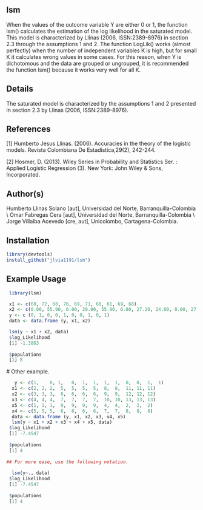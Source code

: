 lsm
---

When the values of the outcome variable Y are either 0 or 1, the function lsm() calculates the estimation of the log likelihood in the saturated model. This model is characterized by Llinas (2006, ISSN:2389-8976) in section 2.3 through the assumptions 1 and 2. The function LogLik() works (almost perfectly) when the number of independent variables K is high, but for small K it calculates wrong values in some cases. For this reason, when Y is dichotomous and the data are grouped or ungrouped, it is recommended the function lsm() because it works very well for all K.

Details
-------

The saturated model is characterized by the assumptions 1 and 2 presented in section 2.3 by Llinas (2006, ISSN:2389-8976).

References
----------

\[1\] Humberto Jesus Llinas. (2006). Accuracies in the theory of the logistic models. Revista Colombiana De Estadistica,29(2), 242-244.

\[2\] Hosmer, D. (2013). Wiley Series in Probability and Statistics Ser. : Applied Logistic Regression (3). New York: John Wiley & Sons, Incorporated.

Author(s)
---------

Humberto Llinas Solano \[aut\], Universidad del Norte, Barranquilla-Colombia \\ Omar Fabregas Cera \[aut\], Universidad del Norte, Barranquilla-Colombia \\ Jorge Villalba Acevedo \[cre, aut\], Unicolombo, Cartagena-Colombia.

Installation
------------

``` r
library(devtools)
install_github("jlvia1191/lsm")

```

Example Usage
-------------

``` r
 library(lsm)

 x1 <- c(68, 72, 68, 76, 69, 71, 68, 61, 69, 68)
 x2 <- c(0.00, 55.90, 0.00, 20.00, 55.90, 0.00, 27.20, 24.00, 0.00, 27.20)
 y <- c (0, 1, 0, 0, 1, 0, 0, 1, 0, 1)
 data <- data.frame (y, x1, x2)

 lsm(y ~ x1 + x2, data)
 $log_Likelihood
 [1] -1.3863
 
 $populations
 [1] 8
```

\# Other example.

``` r
   y <- c(1,    0, 1,   0,  1,  1,  1,  1,  0,  0,  1,  1)
  x1 <- c(2, 2, 2,  5,  5,  5,  5,  8,  8,  11, 11, 11)
  x2 <- c(3, 3, 3,  6,  6,  6,  6,  9,  9,  12, 12, 12)
  x3 <- c(4, 4, 4,  7,  7,  7,  7,  10, 10, 13, 13, 13)
  x5 <- c(1, 1, 1,  9,  9,  9,  9,  4,  4,  2,  2,  2)
  x4 <- c(5, 5, 5,  6,  6,  6,  6,  7,  7,  8,  8,  8)
  data <- data.frame (y, x1, x2, x3, x4, x5) 
  lsm(y ~ x1 + x2 + x3 + x4 + x5, data)
 $log_Likelihood
 [1] -7.4547
 
 $populations
 [1] 4
  
## For more ease, use the following notation.
  
  lsm(y~., data)
 $log_Likelihood
 [1] -7.4547
 
 $populations
 [1] 4
```
